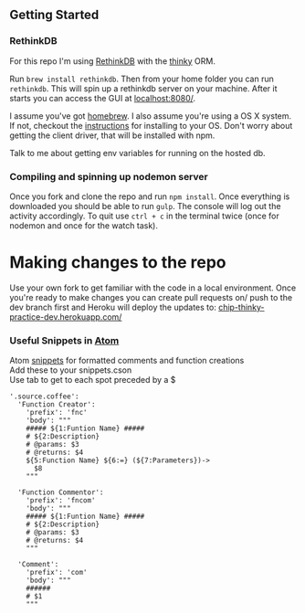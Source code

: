 ## Getting Started ##
### RethinkDB ###
For this repo I'm using [RethinkDB](https://www.rethinkdb.com/) with the [thinky](https://thinky.io/) ORM.

Run ```brew install rethinkdb```.
Then from your home folder you can run ```rethinkdb```.
This will spin up a rethinkdb server on your machine.
After it starts you can access the GUI at [localhost:8080/](http://localhost:8080/).

I assume you've got [homebrew](http://brew.sh/).
I also assume you're using a OS X system.
If not, checkout the [instructions](https://www.rethinkdb.com/docs/install/)
for installing to your OS.
Don't worry about getting the client driver, that will be installed with npm.

Talk to me about getting env variables for running on the hosted db.

### Compiling and spinning up nodemon server ###
Once you fork and clone the repo and run ```npm install```.
Once everything is downloaded you should be able to run ```gulp```.
The console will log out the activity accordingly.
To quit use ```ctrl + c``` in the terminal twice (once for nodemon and once for the watch task).

# Making changes to the repo ##
Use your own fork to get familiar with the code in a local environment.
Once you're ready to make changes you can create pull requests on/ push to the dev branch first and Heroku will deploy the updates to:
[chip-thinky-practice-dev.herokuapp.com/](https://chip-thinky-practice-dev.herokuapp.com/)

### Useful Snippets in [Atom](https://atom.io/) ###
Atom [snippets](https://atom.io/docs/latest/using-atom-snippets) for formatted comments and function creations  
Add these to your snippets.cson  
Use tab to get to each spot preceded by a $
```
'.source.coffee':
  'Function Creator':
    'prefix': 'fnc'
    'body': """
    ##### ${1:Funtion Name} #####
    # ${2:Description}
    # @params: $3
    # @returns: $4
    ${5:Function Name} ${6:=} (${7:Parameters})->
      $8
    """

  'Function Commentor':
    'prefix': 'fncom'
    'body': """
    ##### ${1:Funtion Name} #####
    # ${2:Description}
    # @params: $3
    # @returns: $4
    """

  'Comment':
    'prefix': 'com'
    'body': """
    ######
    # $1
    """
```
